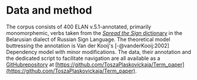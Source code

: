 # Data and method #

The corpus consists of  400 ELAN v.5.1-annotated, primarily monomorphemic, verbs taken from the [*Spread the Sign* dictionary](http://www.spreadthesign.com/be/) in the Belarusian dialect of Russian Sign Language. The theoretical model buttressing the annotation is Van der Kooij's [-@vanderKooij:2002] Dependency model with minor modifications. The data, their annotation and the dedicated script to facilitate navigation are all available as a [GitHubrepository](https://github.com/ToszaPlaskovickaja/Term_paper) at [https://github.com/ToszaPlaskovickaja/Term_paper](https://github.com/ToszaPlaskovickaja/Term_paper).



